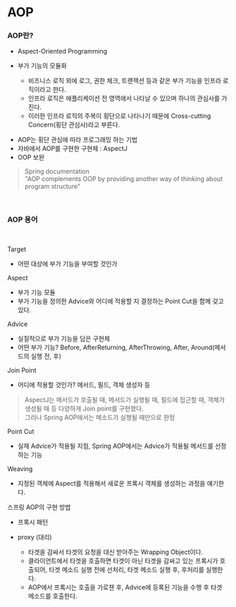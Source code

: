 # AOP

### AOP란?
* Aspect-Oriented Programming

* 부가 기능의 모듈화
	
	- 비즈니스 로직 외에 로그, 권한 체크, 트랜잭션 등과 같은 부가 기능을 인프라 로직이라고 한다.
	- 인프라 로직은 애플리케이션 전 영역에서 나타날 수 있으며 하나의 관심사를 가진다. 
	- 이러한 인프라 로직의 주복이 횡단으로 나타나기 때문에 Cross-cutting Concern(횡단 관심사)라고 부른다.


- AOP는 횡단 관심에 따라 프로그래밍 하는 기법
- 자바에서 AOP를 구현한 구현체 : AspectJ
- OOP 보완

>Spring documentation<br>"AOP complements OOP by providing another way of thinking about program structure"


<br>

### AOP 용어

<br>

Target
- 어떤 대상에 부가 기능을 부여할 것인가

Aspect
- 부가 기능 모듈
- 부가 기능을 정의한 Advice와 어디에 적용할 지 결정하는 Point Cut을 함께 갖고 있다. 

Advice
- 실질적으로 부가 기능을 담은 구현체 
- 어떤 부가 기능? Before, AfterReturning, AfterThrowing, After, Around(메서드의 실행 전, 후) 

Join Point
- 어디에 적용할 것인가? 메서드, 필드, 객체 생성자 등

>AspectJ는 메서드가 호출될 때, 메서드가 실행될 때, 필드에 접근할 때, 객체가 생성될 때 등
다양하게 Join point를 구현했다.<br>그러나 Spring AOP에서는 메소드가 실행될 때만으로 한정


 Point Cut
 - 실제 Advice가 적용될 지점, Spring AOP에서는 Advice가 적용될 메서드를 선정하는 기능 

Weaving
- 지정된 객체에 Aspect를 적용해서 새로운 프록시 객체를 생성하는 과정을 얘기한다. 

스프링 AOP의 구현 방법
- 프록시 패턴

- proxy (대리)
    - 타겟을 감싸서 타겟의 요청을 대신 받아주는 Wrapping Object이다. 
    - 클라이언트에서 타겟을 호출하면 타겟이 아닌 타겟을 감싸고 있는 프록시가 호출되어, 
	타겟 메소드 실행 전에 선처리, 타겟 메소드 실행 후, 후처리를 실행한다. 
    - AOP에서 프록시는 호출을 가로챈 후, Advice에 등록된 기능을 수행 후 타겟 메소드를 호출한다. 

